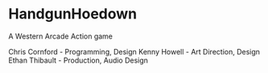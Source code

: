 # HandgunHoedown

A Western Arcade Action game

Chris Cornford - Programming, Design
Kenny Howell - Art Direction, Design
Ethan Thibault - Production, Audio Design